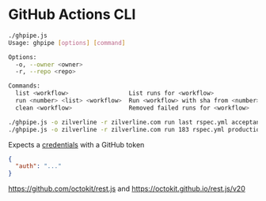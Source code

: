 # GitHub Actions CLI

```sh
./ghpipe.js
Usage: ghpipe [options] [command]

Options:
  -o, --owner <owner>
  -r, --repo <repo>

Commands:
  list <workflow>                 List runs for <workflow>
  run <number> <list> <workflow>  Run <workflow> with sha from <number> in <list>>
  clean <workflow>                Removed failed runs for <workflow>

./ghpipe.js -o zilverline -r zilverline.com run last rspec.yml acceptance.yml
./ghpipe.js -o zilverline -r zilverline.com run 183 rspec.yml production.yml
```

Expects a [credentials](./creds.json) with a GitHub token

```json
{
  "auth": "..."
}
```

https://github.com/octokit/rest.js and https://octokit.github.io/rest.js/v20